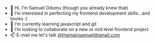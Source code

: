 - 👋 Hi, I’m Samuel Odumu (though you already knew that)
- 👀 I’m interested in perfecting my frontend development skills...and books :)
- 🌱 I’m currently learning javascript and git
- 💞️ I’m looking to collaborate on a new or mid level frontend project
- 📫 E-mail me let's talk @themainsamuel@gmail.com
